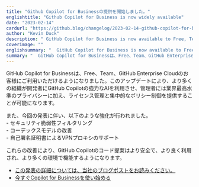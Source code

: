 ```yaml
---
title: "Github Copilot for Businessの提供を開始しました。"
englishtitle: "Github Copilot for Business is now widely available"
date: "2023-02-14"
cardurl: "https://github.blog/changelog/2023-02-14-github-copilot-for-business-is-now-widely-available"
author: "Kevin Duck"
description: " GitHub Copilot for Business is now available to Free, Team, and GitHub Enterprise Cloud customers. This update allows more organizations to give their developers access to GitHub Copilot’s powerful AI while providing administrators with license management and centralized policy controls on top of industry-leading privacy.  With this announcement, we’re also excited to share that we’ve made enhancements to:  – security vulnerability filtering  – improved Codex model  – VPN proxy support via self-signed certs  These improvement mean that GitHub Copilot’s code suggestions are more secure, better utilized, and work in more environments.  Read our blog post for more details on this announcement  Get started with Copilot for Business today  "
coverimage: ""
englishsummary: "  GitHub Copilot for Business is now available to Free, Team, and GitHub Enterprise Cloud customers, with enhancements to security vulnerability filtering, improved Codex model, and VPN proxy support via self-signed certs, making code suggestions more secure,"
summary: "  GitHub Copilot for Businessは、Free、Team、GitHub Enterprise Cloudのお客様に提供され、セキュリティ脆弱性フィルタリングの強化、Codexモデルの改善、自己署名証明書によるVPNプロキシサポートにより、より安全にコード提案を行うことができるようになりました。"
---
```


<p>GitHub Copilot for Businessは、Free、Team、GitHub Enterprise Cloudのお客様にご利用いただけるようになりました。このアップデートにより、より多くの組織が開発者にGitHub Copilotの強力なAIを利用させ、管理者には業界最高水準のプライバシーに加え、ライセンス管理と集中的なポリシー制御を提供することが可能になります。</p>
<p>また、今回の発表に伴い、以下のような強化が行われました。<br />
- セキュリティ脆弱性フィルタリング<br />
- コーデックスモデルの改善<br />
- 自己署名証明書によるVPNプロキシのサポート</p>
<p>これらの改善により、GitHub Copilotのコード提案はより安全で、より良く利用され、より多くの環境で機能するようになります。</p>
<ul>
<li><a href="https://github.blog/2023-02-14-github-copilot-for-business-is-now-available">この発表の詳細については、当社のブログポストをお読みください。</a></li>
<li><a href="https://github.com/github-copilot/business_signup">今すぐCopilot for Businessを使い始める</a></li>
</ul>


